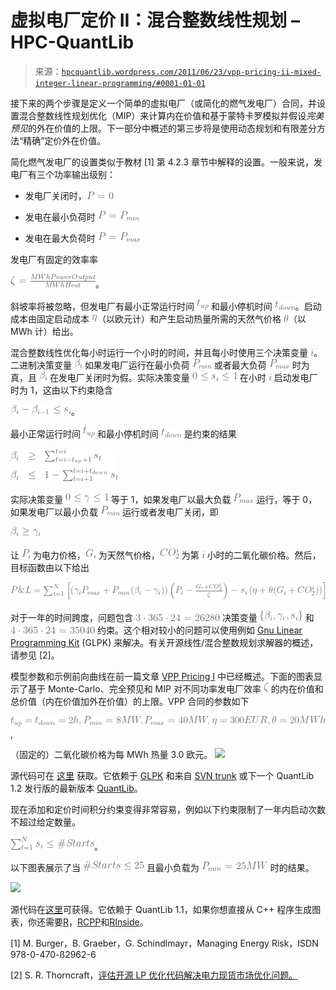 <!--yml

类别：未分类

日期：2024 年 05 月 13 日 00:16:08

-->

# 虚拟电厂定价 II：混合整数线性规划 – HPC-QuantLib

> 来源：[`hpcquantlib.wordpress.com/2011/06/23/vpp-pricing-ii-mixed-integer-linear-programming/#0001-01-01`](https://hpcquantlib.wordpress.com/2011/06/23/vpp-pricing-ii-mixed-integer-linear-programming/#0001-01-01)

接下来的两个步骤是定义一个简单的虚拟电厂（或简化的燃气发电厂）合同，并设置混合整数线性规划优化（MIP）来计算内在价值和基于蒙特卡罗模拟并假设*完美预见*的外在价值的上限。下一部分中概述的第三步将是使用动态规划和有限差分方法“精确”定价外在价值。

简化燃气发电厂的设置类似于教材 [1] 第 4.2.3 章节中解释的设置。一般来说，发电厂有三个功率输出级别：

+   发电厂关闭时，![P=0](img/e6a39763349325e64a2cb1f56a703d1a.png)

+   发电在最小负荷时 ![P=P_{min}](img/361e4208ab739b5579f6bc36a0e591c8.png)

+   发电在最大负荷时 ![P=P_{max}](img/c8590c99e43dac221a1bc4d9c0276ad2.png)

发电厂有固定的效率率

![\zeta=\frac{MWh 发电量}{MWh 热量}](img/11c8673ee7ddbae40bfb3120a80a1a61.png)。

斜坡率将被忽略，但发电厂有最小正常运行时间 ![t_{up}](img/ce9f2d695269ddc536f87667a8fb2f8c.png) 和最小停机时间 ![t_{down}](img/e7fa3dd6aa07bfc2b8f8a6ffd6b98c7d.png)。启动成本由固定启动成本 ![\eta](img/3d744e5faf1efbb1fd86f7d17ef67fec.png)（以欧元计）和产生启动热量所需的天然气价格 ![\theta](img/7f8a6418866b970be4b223f5ebe39ad9.png)（以 MWh 计）给出。

混合整数线性优化每小时运行一个小时的时间，并且每小时使用三个决策变量 ![i](img/1c6d35059c23d515f36289e414c54889.png)。二进制决策变量 ![\beta_i](img/f2008920bbe7574f365e536c5c00afcc.png) 如果发电厂运行在最小负荷 ![P_{min}](img/4cf540f7f38835a5cb32e13d99d585f0.png) 或者最大负荷 ![P_{max}](img/d2203289f04e1c265751ea6d6f79ba08.png) 时为真，且 ![\beta_i](img/f2008920bbe7574f365e536c5c00afcc.png) 在发电厂关闭时为假。实际决策变量 ![0\le s_i \le 1](img/428553899a59a14cdcf7682694338d9c.png) 在小时 ![i](img/1c6d35059c23d515f36289e414c54889.png) 启动发电厂时为 1，这由以下约束隐含

![\beta_i - \beta_{i-1} \le s_i](img/6f53e5243ea4d4cbea0e929bfeb0c1f9.png)。

最小正常运行时间 ![t_{up}](img/ce9f2d695269ddc536f87667a8fb2f8c.png) 和最小停机时间 ![t_{down}](img/e7fa3dd6aa07bfc2b8f8a6ffd6b98c7d.png) 是约束的结果

![\begin{array}{rcl} \beta_i &\ge& \sum_{t=i-t_{up}+1}^{t=i} s_t \\[7pt] \beta_i &\le& 1-\sum_{t=i+1}^{t=i+t_{down}} s_t \end{array}](img/6c9ce869fd21ff4f135816f050204369.png)

实际决策变量 ![0\le \gamma \le 1](img/d16f3542048d3bf7b4da8f1efe4aff93.png) 等于 1，如果发电厂以最大负载 ![P_{max}](img/d2203289f04e1c265751ea6d6f79ba08.png) 运行，等于 0，如果发电厂以最小负载 ![P_{min}](img/4cf540f7f38835a5cb32e13d99d585f0.png) 运行或者发电厂关闭，即

![\beta_i \ge \gamma_i](img/67d4b7a3c2812333cd95c006dfb8a868.png)

让 ![P_i](img/851eb93aff1d491fde0bc5e9c238bae0.png) 为电力价格，![G_i](img/91be26c50e785abee2be0623446e67c5.png) 为天然气价格，![CO_2^i](img/45bef925de0593fd06b00a157f185de8.png) 为第 ![i](img/1c6d35059c23d515f36289e414c54889.png) 小时的二氧化碳价格。然后，目标函数由以下给出

![P\& L = \sum_{t=1}^N\left[\left(\gamma_iP_{max} + P_{min}(\beta_i-\gamma_i)\right) \left(P_i - \frac{G_i+CO_2^i}{\zeta}\right) - s_i\left(\eta + \theta (G_i+CO_2^i)\right)\right]](img/a23fead6eabe08004bb479b6923100fd.png)

对于一年的时间跨度，问题包含 ![3\cdot 365 \cdot 24 = 26280](img/ff4a69ed3a1ab70bb588449fe95ea4c1.png) 决策变量 ![{\beta_i, \gamma_i, s_i}](img/658c980af94e43651309f3213617e615.png) 和 ![4 \cdot 365\cdot 24 = 35040](img/79d5ec4d1607f2d08177de184550406d.png) 约束。这个相对较小的问题可以使用例如 [Gnu Linear Programming Kit](http://www.gnu.org/software/glpk/) (GLPK) 来解决。有关开源线性/混合整数规划求解器的概述，请参见 [2]。

模型参数和示例前向曲线在前一篇文章 [VPP Pricing I](https://hpcquantlib.wordpress.com/2011/06/13/vpp-pricing-i-stochastic-processes-partial-integro-differential-equation/) 中已经概述。下面的图表显示了基于 Monte-Carlo、完全预见和 MIP 对不同功率发电厂效率 ![\zeta](img/bb875f3aec94dd3d714f429e921bcd14.png) 的内在价值和总价值（内在价值加外在价值）的上限。VPP 合同的参数如下

![t_{up}=t_{down}=2h, P_{min}=8MW, P_{max}=40MW, \eta=300 EUR, \theta=20MWh](img/dd948e6f4a925165406d8c5576662879.png),

（固定的）二氧化碳价格为每 MWh 热量 3.0 欧元。 [](https://hpcquantlib.files.wordpress.com/2011/06/plot13.png) ![](https://hpcquantlib.files.wordpress.com/2011/06/plot14.png)

源代码可在 [这里](http://hpc-quantlib.de/src/vpp2.zip) 获取。它依赖于 [GLPK](http://www.gnu.org/software/glpk) 和来自 [SVN trunk](http://sourceforge.net/p/quantlib/code/HEAD/tree/) 或下一个 QuantLib 1.2 发行版的最新版本 [QuantLib](http://www.quantlib.org/)。

现在添加和定价时间积分约束变得非常容易，例如以下约束限制了一年内启动次数不超过给定数量。

![\sum_{t=1}^N s_i \le \#Starts](img/16fa6e6079f9c3086db6f18aa357237a.png)。

以下图表展示了当 ![#Starts ≤ 25](img/3255bc1367b968ade02fefd2b18a0194.png) 且最小负载为 ![P_{min}=25MW](img/4a7694c1e7cea64dff3f7670e2fd3093.png) 时的结果。

![](https://hpcquantlib.files.wordpress.com/2011/06/plot10.png)

源代码在[这里](http://hpc-quantlib.de/src/vpp3.zip)可获得。它依赖于 QuantLib 1.1，如果你想直接从 C++ 程序生成图表，你还需要[R](http://www.r-project.org/)，[RCPP](http://cran.r-project.org/web/packages/Rcpp/index.html)和[RInside](http://cran.r-project.org/web/packages/RInside/index.html)。

[1] M. Burger，B. Graeber，G. Schindlmayr，Managing Energy Risk，ISDN 978-0-470-ß2962-6

[2] S. R. Thorncraft，[评估开源 LP 优化代码解决电力现货市场优化问题。](http://www.ceem.unsw.edu.au/content/userDocs/stu-ORMMES06_Benchmarking_20060610_FINAL_CEEM.pdf)
